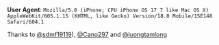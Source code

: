 **User Agent**: `Mozilla/5.0 (iPhone; CPU iPhone OS 17_7 like Mac OS X) AppleWebKit/605.1.15 (KHTML, like Gecko) Version/18.0 Mobile/15E148 Safari/604.1`
</br>

Thanks to [@sdmf19119](https://github.com/sdmf19119/daddylive-m3u)), [@Cano297](https://github.com/Cano297/moveonjoy-m3u) and [@luongtamlong](https://github.com/luongtamlong/Dak-Lak-IPTV)
